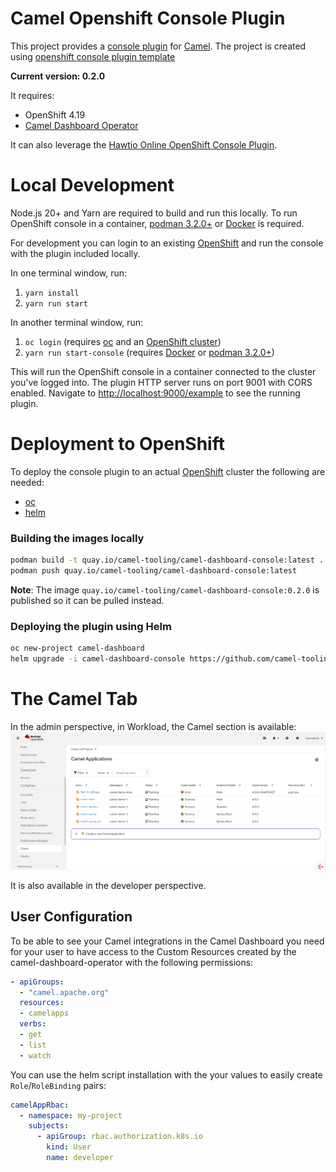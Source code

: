 # Camel Openshift Console Plugin


This project provides a [console plugin](https://github.com/openshift/console/tree/master/frontend/packages/console-dynamic-plugin-sdk) for [Camel](https://camel.apache.org).
The project is created using [openshift console plugin template](https://github.com/openshift/console-plugin-template)

**Current version: 0.2.0**

It requires:
* OpenShift 4.19
* [Camel Dashboard Operator](https://github.com/camel-tooling/camel-dashboard-operator)


It can also leverage the [Hawtio Online OpenShift Console Plugin](https://github.com/hawtio/hawtio-online-console-plugin).

# Local Development

Node.js 20+ and Yarn are required to build and run this locally. To run OpenShift console in a container, [podman 3.2.0+](https://podman.io) or [Docker](https://www.docker.com) is required.

For development you can login to an existing [OpenShift](https://www.redhat.com/en/technologies/cloud-computing/openshift) and run the console with the plugin included locally.

In one terminal window, run:

1. `yarn install`
2. `yarn run start`

In another terminal window, run:

1. `oc login` (requires [oc](https://console.redhat.com/openshift/downloads) and an [OpenShift cluster](https://console.redhat.com/openshift/create))
2. `yarn run start-console` (requires [Docker](https://www.docker.com) or [podman 3.2.0+](https://podman.io))

This will run the OpenShift console in a container connected to the cluster
you've logged into. The plugin HTTP server runs on port 9001 with CORS enabled.
Navigate to <http://localhost:9000/example> to see the running plugin.

# Deployment to OpenShift

To deploy the console plugin to an actual [OpenShift](https://www.redhat.com/en/technologies/cloud-computing/openshift) cluster the following are needed:

- [oc](https://console.redhat.com/openshift/downloads)
- [helm](https://helm.sh)

### Building the images locally

```sh
podman build -t quay.io/camel-tooling/camel-dashboard-console:latest .
podman push quay.io/camel-tooling/camel-dashboard-console:latest
```

**Note**: The image `quay.io/camel-tooling/camel-dashboard-console:0.2.0` is published so it can be pulled instead.

### Deploying the plugin using Helm

```sh
oc new-project camel-dashboard
helm upgrade -i camel-dashboard-console https://github.com/camel-tooling/camel-dashboard-console/raw/refs/heads/main/docs/charts/camel-dashboard-console-0.2.0.tgz --namespace camel-dashboard --set plugin.image=quay.io/camel-tooling/camel-dashboard-console:0.2.0
```

# The Camel Tab

In the admin perspective, in Workload, the Camel section is available:
[![The Camel Plugin Home](screenshots/home.png)](screenshots/home.png)

It is also available in the developer perspective.

## User Configuration

To be able to see your Camel integrations in the Camel Dashboard you need for your user to have access to the Custom Resources created by the camel-dashboard-operator with the following permissions:

```yaml
- apiGroups:
  - "camel.apache.org"
  resources:
  - camelapps
  verbs:
  - get
  - list
  - watch
```

You can use the helm script installation with the your values to easily create `Role`/`RoleBinding` pairs: 
```yaml
camelAppRbac:
  - namespace: my-project
    subjects:
      - apiGroup: rbac.authorization.k8s.io
        kind: User
        name: developer
```

